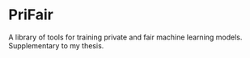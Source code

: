 # PriFair

A library of tools for training private and fair machine learning models.
Supplementary to my thesis.
